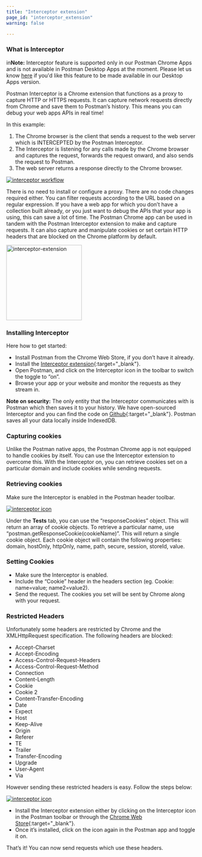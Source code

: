 ```yaml
---
title: "Interceptor extension"
page_id: "interceptor_extension"
warning: false

---
```


### What is Interceptor


in**Note:** Interceptor feature is supported only in our Postman Chrome Apps and is not available in Postman Desktop Apps at the moment. Please let us know [here](https://github.com/postmanlabs/postman-app-support/issues/1667) if you'd like this feature to be made available in our Desktop Apps version. 

Postman Interceptor is a Chrome extension that functions as a proxy to capture HTTP or HTTPS requests. It can capture network requests directly from Chrome and save them to Postman’s history. This means you can debug your web apps APIs in real time! 

In this example:

1. The Chrome browser is the client that sends a request to the web server which is INTERCEPTED by the Postman Interceptor.
1. The Interceptor is listening for any calls made by the Chrome browser and captures the request, forwards the request onward, and also sends the request to Postman.
1. The web server returns a response directly to the Chrome browser.

[![interceptor workflow](https://s3.amazonaws.com/postman-static-getpostman-com/postman-docs/proxy.interceptor.png)](https://s3.amazonaws.com/postman-static-getpostman-com/postman-docs/proxy.interceptor.png)

There is no need to install or configure a proxy. There are no code changes required either. You can filter requests according to the URL based on a regular expression. If you have a web app for which you don’t have a collection built already, or you just want to debug the APIs that your app is using, this can save a lot of time. The Postman Chrome app can be used in tandem with the Postman Interceptor extension to make and capture requests. It can also capture and manipulate cookies or set certain HTTP headers that are blocked on the Chrome platform by default.

<a href="https://s3.amazonaws.com/postman-static-getpostman-com/postman-docs/proxy.interceptExt.png"><img width="200" alt="interceptor-extension" src="https://s3.amazonaws.com/postman-static-getpostman-com/postman-docs/proxy.interceptExt.png"></a>

### Installing Interceptor

Here how to get started:

   *   Install Postman from the Chrome Web Store, if you don’t have it already.
   *   Install the [Interceptor extension](https://chrome.google.com/webstore/detail/postman-interceptor/aicmkgpgakddgnaphhhpliifpcfhicfo/support?hl=en){:target="_blank"}.
   *   Open Postman, and click on the Interceptor icon in the toolbar to switch the toggle to “on”.
   *   Browse your app or your website and monitor the requests as they stream in.

**Note on security:** The only entity that the Interceptor communicates with is Postman which then saves it to your history. We have open-sourced Interceptor and you can find the code on [Github](https://github.com/a85/PostmanInterceptor){:target="_blank"}. Postman saves all your data locally inside IndexedDB.

### Capturing cookies

Unlike the Postman native apps, the Postman Chrome app is not equipped to handle cookies by itself. You can use the Interceptor extension to overcome this. With the Interceptor on, you can retrieve cookies set on a particular domain and include cookies while sending requests.

### Retrieving cookies

Make sure the Interceptor is enabled in the Postman header toolbar.

[![interceptor icon](https://s3.amazonaws.com/postman-static-getpostman-com/postman-docs/WS-interceptor_cookies_1.png)](https://s3.amazonaws.com/postman-static-getpostman-com/postman-docs/WS-interceptor_cookies_1.png)

Under the **Tests** tab, you can use the “responseCookies” object. This will return an array of cookie objects. To retrieve a particular name, use “postman.getResponseCookie(cookieName)”. This will return a single cookie object. Each cookie object will contain the following properties: domain, hostOnly, httpOnly, name, path, secure, session, storeId, value.

### Setting Cookies

*   Make sure the Interceptor is enabled.
*   Include the “Cookie” header in the headers section (eg. Cookie: name=value; name2=value2).
*   Send the request. The cookies you set will be sent by Chrome along with your request.

### Restricted Headers

Unfortunately some headers are restricted by Chrome and the XMLHttpRequest specification. The following headers are blocked:

   *   Accept-Charset
   *   Accept-Encoding
   *   Access-Control-Request-Headers
   *   Access-Control-Request-Method
   *   Connection
   *   Content-Length
   *   Cookie
   *   Cookie 2
   *   Content-Transfer-Encoding
   *   Date
   *   Expect
   *   Host
   *   Keep-Alive
   *   Origin
   *   Referer
   *   TE
   *   Trailer
   *   Transfer-Encoding
   *   Upgrade
   *   User-Agent
   *   Via

However sending these restricted headers is easy. Follow the steps below:

[![interceptor icon](https://s3.amazonaws.com/postman-static-getpostman-com/postman-docs/WS-interceptor.png)](https://s3.amazonaws.com/postman-static-getpostman-com/postman-docs/WS-interceptor.png)

   *   Install the Interceptor extension either by clicking on the Interceptor icon in the Postman toolbar or through the [Chrome Web Store](https://chrome.google.com/webstore/detail/postman-interceptor/aicmkgpgakddgnaphhhpliifpcfhicfo){:target="_blank"}.
   *   Once it’s installed, click on the icon again in the Postman app and toggle it on.

That’s it! You can now send requests which use these headers.
